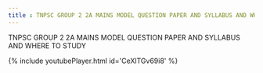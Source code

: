 ```yaml
---
title : TNPSC GROUP 2 2A MAINS MODEL QUESTION PAPER AND SYLLABUS AND WHERE TO STUDY
---
```


TNPSC GROUP 2 2A MAINS MODEL QUESTION PAPER AND SYLLABUS AND WHERE TO STUDY



{% include youtubePlayer.html id='CeXlTGv69i8' %}
